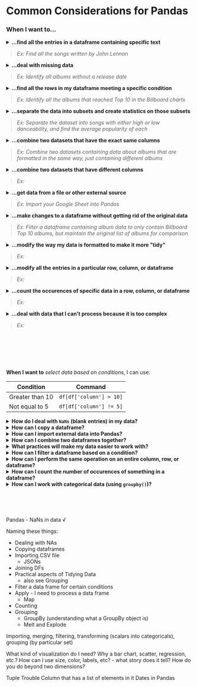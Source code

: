 # Common Considerations for Pandas

### When I want to…
<details>
<summary>
<b>…find all the entries in a dataframe containing specific text</b><br>
<blockquote style="margin-left: 13px;"><i>Ex: Find all the songs written by John Lennon</i></blockquote>
</summary>
<ul>
    <li>See Pandas <a href="">filter</a></li>
</ul>
</details>

<details>
<summary>
<b>…deal with missing data</b><br>
<blockquote style="margin-left: 13px;"><i>Ex: Identify all albums without a release date</i></blockquote>
</summary>
<ul>
    <li>See Pandas <a href="">.isna()</a> for checking whether a cell is empty</li>
    <li>See Pandas <a href="">filter</a> for removing rows based on information about the row</li>
    <li>See Pandas <a href="">.fillna()</a> for replacing missing information with something more meaningful<br>
    <blockquote><i>Ex: Replace </i><code>NaN</code><i> with </i><code>"unreleased"</code><i> for albums without a release date</i></blockquote>
</ul>
</details>

<details>
<summary>
<b>…find all the rows in my dataframe meeting a specific condition</b><br>
<blockquote style="margin-left: 13px;"><i>Ex: Identify all the albums that reached Top 10 in the Billboard charts</i></blockquote>
</summary>
<ul>
    <li>See Pandas <a href="">filter</a> for removing rows based on information about the row</li>
</ul>
</details>

<details>
<summary>
<b>…separate the data into subsets and create statistics on those subsets</b><br>
<blockquote style="margin-left: 13px;"><i>Ex: Separate the dataset into songs with either high or low danceability, and find the average popularity of each</i></blockquote>
</summary>
<ul>
    <li>See Pandas <a href="">groupby</a> for separating a dataset into several groups based on certain criteria, then applying a function to each group independently<br>
<pre><code># Example code here?
</code></pre></li>
</ul>
</details>

<details>
<summary>
<b>…combine two datasets that have the exact same columns</b><br>
<blockquote style="margin-left: 13px;"><i>Ex: Combine two datasets containing data about albums that are formatted in the same way, just containing different albums</i></blockquote>
</summary>
<ul>
    <li>See Pandas <a href="">concatenate</a> for combining two datasets with the same columns<br>
<pre><code># Example code here?
</code></pre></li>
</ul>
</details>

<details>
<summary>
<b>…combine two datasets that have different columns</b><br>
<blockquote style="margin-left: 13px;"><i>Ex:</i></blockquote>
</summary>
<ul>
    <li>See Pandas <a href="">[merging option 1]</a> for combining two datasets with the mostly different columns<br>
<pre><code># Example code here?
</code></pre></li>
</ul>
</details>

<details>
<summary>
<b>…get data from a file or other external source</b><br>
<blockquote style="margin-left: 13px;"><i>Ex: Import your Google Sheet into Pandas</i></blockquote>
</summary>
<ul>
    <li>See Pandas <a href="">[link to topic]</a> for [description of using topic]<br>
<pre><code># Example code here?
</code></pre></li>
</ul>
</details>

<details>
<summary>
<b>…make changes to a dataframe without getting rid of the original data</b><br>
<blockquote style="margin-left: 13px;"><i>Ex: Filter a dataframe containing album data to only contain Billboard Top 10 albums, but maintain the original list of albums for comparison</i></blockquote>
</summary>
<ul>
    <li>See Pandas <a href="">[link to topic about copying]</a> for [description of using topic]<br>
<pre><code># Example code here?
</code></pre></li>
</ul>
</details>

<details>
<summary>
<b>…modify the way my data is formatted to make it more "tidy"</b><br>
<blockquote style="margin-left: 13px;"><i>Ex: </i></blockquote>
</summary>
<ul>
    <li>See Pandas <a href="">[link to topic]</a> for [description of using topic]<br>
<pre><code># Example code here?
</code></pre></li>
</ul>
</details>

<details>
<summary>
<b>…modify all the entries in a particular row, column, or dataframe</b><br>
<blockquote style="margin-left: 13px;"><i>Ex: </i></blockquote>
</summary>
<ul>
    <li>See Pandas <a href="">[link to topic]</a> for [description of using topic]<br>
<pre><code># Example code here?
</code></pre></li>
</ul>
</details>

<details>
<summary>
<b>…count the occurences of specific data in a row, column, or dataframe</b><br>
<blockquote style="margin-left: 13px;"><i>Ex: </i></blockquote>
</summary>
<ul>
    <li>See Pandas <a href="">[link to topic]</a> for [description of using topic]<br>
<pre><code># Example code here?
</code></pre></li>
</ul>
</details>

<details>
<summary>
<b>…deal with data that I can't process because it is too complex</b><br>
<blockquote style="margin-left: 13px;"><i>Ex: </i></blockquote>
</summary>
<ul>
    <li>See Pandas <a href="">[link to topic]</a> for [description of using topic]<br>
<pre><code># Example code here?
</code></pre></li>
</ul>
</details>

<br><br><br><br>

**When I want to** *select data based on conditions*, I can use:

| Condition          | Command                                  |
|--------------------|------------------------------------------|
| Greater than 10    | `df[df['column'] > 10]`                  |
| Not equal to 5     | `df[df['column'] != 5]`                  |


<details>
<summary><b>How do I deal with <code>NaNs</code> (blank entries) in my data?</b></summary>
<ul>
    <li>To do</li>
</ul>
</details>

<details>
<summary><b>How can I copy a dataframe?</b></summary>
<ul>
    <li>To do</li>
</ul>
</details>

<details>
<summary><b>How can I import external data into Pandas?</b></summary>
<ul>
    <li>To do</li>
</ul>
</details>

<details>
<summary><b>How can I combine two dataframes together?</b></summary>
<ul>
    <li>Joining</li>
    <li>Merging</li>
</ul>
</details>

<details>
<summary><b>What practices will make my data easier to work with?</b></summary>
<ul>
    <li>To do</li>
</ul>
</details>

<details>
<summary><b>How can I filter a dataframe based on a condition?</b></summary>
<ul>
    <li>To do</li>
</ul>
</details>

<details>
<summary><b>How can I perform the same operation on an entire column, row, or dataframe?</b></summary>
<ul>
    <li>To do</li>
</ul>
</details>

<details>
<summary><b>How can I count the number of occurences of something in a dataframe?</b></summary>
<ul>
    <li>To do</li>
</ul>
</details>

<details>
<summary><b>How can I work with categorical data (using <code>groupby()</code>)?</b></summary>
<ul>
    <li>To do</li>
</ul>
</details>

<br><br><br>

Pandas - NaNs in data √

Naming these things:
* Dealing with NAs
* Copying dataframes
* Importing CSV file
    * JSONs
* Joining DFs
* Practical aspects of Tidying Data
    * also see Grouping
* Filter a data frame for certain conditions
* Apply - I need to process a data frame
    * Map
* Counting
* Grouping
    * GroupBy (understanding what a GroupBy object is)
    * Melt and Explode

Importing, merging, filtering, transforming (scalars into categoricals), grouping (by particular set)

What kind of visualization do I need?
Why a bar chart, scatter, regression, etc.?
How can I use size, color, labels, etc? - what story does it tell?
How do you do beyond two dimensions?

Tuple Trouble
Column that has a list of elements in it
Dates in Pandas